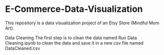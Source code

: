 # E-Commerce-Data-Visualization
This repository is a data visualization project of an Etsy Store (Mindful Mom Art).

Data Cleaning
The first step is to clean the data named 
Run Data Cleaning.ipynb to clean the data and save it in a new csv file named DataCleaned.csv
